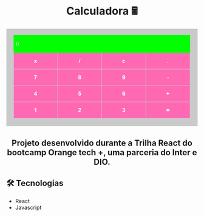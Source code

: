 <h1 align='center'>Calculadora 🖩</h1>

![preview](./src/assets/preview-calculadora.JPG)


<h2 align='center'> Projeto desenvolvido durante a Trilha React do bootcamp Orange tech +, uma parceria do Inter e DIO.</h2>

## 🛠️ Tecnologias
- React
- Javascript





